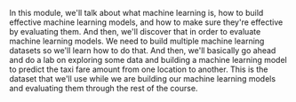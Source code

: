 In this module, we'll talk about what machine learning is, how to build effective machine learning models, and how to make sure they're effective by evaluating them. And then, we'll discover that in order to evaluate machine learning models. We need to build multiple machine learning datasets so we'll learn how to do that. And then, we'll basically go ahead and do a lab on exploring some data and building a machine learning model to predict the taxi fare amount from one location to another. This is the dataset that we'll use while we are building our machine learning models and evaluating them through the rest of the course. 
